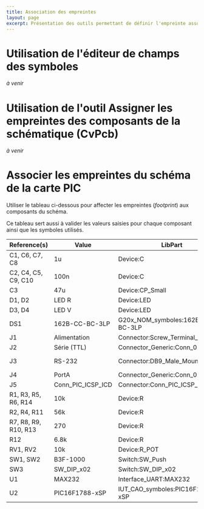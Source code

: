 ```yaml
---
title: Association des empreintes
layout: page
excerpt: Présentation des outils permettant de définir l'empreinte associée à chaque symbole
---
```


# Utilisation de l'éditeur de champs des symboles

*à venir*

# Utilisation de l'outil Assigner les empreintes des composants de la schématique (CvPcb)

*à venir*

# Associer les empreintes du schéma de la carte PIC

Utiliser le tableau ci-dessous pour affecter les empreintes (*footprint*) aux composants du schéma.

Ce tableau sert aussi à valider les valeurs saisies pour chaque composant ainsi que les symboles utilisés.

| Reference(s)         | Value             | LibPart                          | Footprint                                                                                                   | Référence fabricant                                                                                           |
| -------------------- | ----------------- | -------------------------------- | ----------------------------------------------------------------------------------------------------------- | ------------------------------------------------------------------------------------------------------------- |
| C1, C6, C7, C8       | 1u                | Device:C                         | IUT_CAO_empreintes:C_Radial_D5.0mm_H11.0mm_P2.00mm                                                          | [MCNP35V105M5X11](https://fr.farnell.com/multicomp/mcnp35v105m5x11/condensateur-1-f-35v-20/dp/1236666)        |
| C2, C4, C5, C9, C10  | 100n              | Device:C                         | IUT_CAO_empreintes:C_Disc_D4.7mm_W2.5mm_P5.00mm                                                             | [K104K15X7RF53H5](http://www.farnell.com/datasheets/2243519.pdf)                                              |
| C3                   | 47u               | Device:CP_Small                  | IUT_CAO_empreintes:CP_Radial_D6.3mm_P2.50mm                                                                 | [ECA-1HHG470](http://industrial.panasonic.com/cdbs/www-data/pdf/RDF0000/ABA0000C1215.pdf)                     |
| D1, D2               | LED R             | Device:LED                       | IUT_CAO_empreintes:LED_D5.0mm                                                                               | [MCL053PD](http://www.farnell.com/datasheets/2861525.pdf)                                                     |
| D3, D4               | LED V             | Device:LED                       | IUT_CAO_empreintes:LED_D5.0mm                                                                               | [MCL053GD](http://www.farnell.com/datasheets/2861527.pdf)                                                     |
| DS1                  | 162B-CC-BC-3LP    | G20x_NOM_symboles:162B-CC-BC-3LP | IUT_CAO_empreintes:162B                                                                                     | [162B-CC-BC-3LP](https://cdn.displaytech-us.com/sites/default/files/display-data-sheet/162B%20series-v21.pdf) |
| J1                   | Alimentation      | Connector:Screw_Terminal_01x02   | G201_NOM_footprints:Bornier_1x02_L10mm_W7.5mm_P5mm                                                          | [KRM 02](http://www.farnell.com/datasheets/2047458.pdf)                                                       |
| J2                   | Série (TTL)       | Connector_Generic:Conn_01x06     | IUT_CAO_empreintes:PinHeader_1x06_P2.54mm_Vertical                                                          | [2211S-06G](http://www.farnell.com/datasheets/1518407.pdf)                                                    |
| J3                   | RS-232            | Connector:DB9_Male_MountingHoles | IUT_CAO_empreintes:DSUB-9_Male_Horizontal_P2.77x2.84mm_EdgePinOffset7.70mm_Housed_MountingHolesOffset9.12mm | [5504F1-09P-02A-03](http://www.farnell.com/datasheets/1850778.pdf)                                            |
| J4                   | PortA             | Connector_Generic:Conn_01x08     | IUT_CAO_empreintes:PinHeader_1x08_P2.54mm_Vertical                                                          | [2211S-08G](http://www.farnell.com/datasheets/1518407.pdf)                                                    |
| J5                   | Conn_PIC_ICSP_ICD | Connector:Conn_PIC_ICSP_ICD      | IUT_CAO_empreintes:PicKit_4_Snap_1x08_P2.54mm_Vertical                                                      | [2211S-06G](http://www.farnell.com/datasheets/1518407.pdf)                                                    |
| R1, R3, R5, R6, R14  | 10k               | Device:R                         | G201_NOM_footprints:R_Axial_DIN0207_L6.3mm_D2.5mm_P10.16mm_Horizontal                                       | [MCF 0.25W 10K](http://www.farnell.com/datasheets/2861447.pdf)                                                |
| R2, R4, R11          | 56k               | Device:R                         | G201_NOM_footprints:R_Axial_DIN0207_L6.3mm_D2.5mm_P10.16mm_Horizontal                                       | [MCF 0.25W 56K](http://www.farnell.com/datasheets/2861447.pdf)                                                |
| R7, R8, R9, R10, R13 | 270               | Device:R                         | G201_NOM_footprints:R_Axial_DIN0207_L6.3mm_D2.5mm_P10.16mm_Horizontal                                       | [MCF 0.25W 270R](http://www.farnell.com/datasheets/2861447.pdf)                                               |
| R12                  | 6.8k              | Device:R                         | G201_NOM_footprints:R_Axial_DIN0207_L6.3mm_D2.5mm_P10.16mm_Horizontal                                       | [MCF 0.25W 6K8](http://www.farnell.com/datasheets/2861447.pdf)                                                |
| RV1, RV2             | 10k               | Device:R_POT                     | IUT_CAO_empreintes:Potentiometer_Bourns_3306F_Vertical                                                      | [3306F-1-103](http://www.farnell.com/datasheets/1815113.pdf)                                                  |
| SW1, SW2             | B3F-1000          | Switch:SW_Push                   | IUT_CAO_empreintes:SW_TH_Tactile_Omron_B3F-10xx                                                             | [B3F-1000](https://4donline.ihs.com/images/VipMasterIC/IC/OMRN/OMRN-S-A0001309768/OMRN-S-A0001309768-1.pdf)   |
| SW3                  | SW_DIP_x02        | Switch:SW_DIP_x02                | IUT_CAO_empreintes:SW_DIP_SPSTx02_Slide_7.5x7.01mm_W7.62mm_P2.54mm_LowProfile                               | [ADE02A04](https://docs.rs-online.com/c98b/0900766b810b550f.pdf)                                              |
| U1                   | MAX232            | Interface_UART:MAX232            | Package_DIP:DIP-16_W7.62mm_Socket_LongPads                                                                  | [MAX232N](http://www.ti.com/lit/ds/symlink/max232.pdf)                                                        |
| U2                   | PIC16F1788-xSP    | IUT_CAO_symboles:PIC16F1788-xSP  | Package_DIP:DIP-28_W7.62mm_Socket_LongPads                                                                  | [PIC16F1788-I/SP](http://ww1.microchip.com/downloads/en/DeviceDoc/40001675C.pdf)                              |



